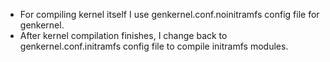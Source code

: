 - For compiling kernel itself I use genkernel.conf.noinitramfs config file for genkernel.
- After kernel compilation finishes, I change back to genkernel.conf.initramfs config file to compile initramfs modules. 
